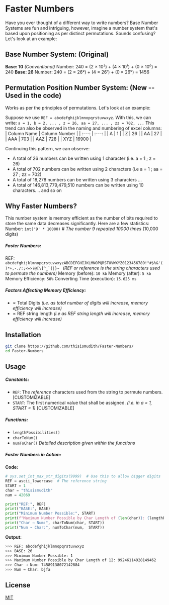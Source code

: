 # Faster Numbers

Have you ever thought of a different way to write numbers? Base Number Systems are fun and intriguing, however, imagine a number system that's based upon positioning as per distinct permutations. Sounds confusing? Let's look at an example:

## **Base Number System:** (Original)
**Base: 10** *(Conventional)*
Number: 240 = (2 × 10²) + (4 × 10¹) + (0 × 10⁰) = 240
**Base: 26**
Number: 240 = (2 × 26²) + (4 × 26¹) + (0 × 26⁰) = 1456

## **Permutation Position Number System:** (New -- Used in the code)
Works as per the principles of permutations. Let's look at an example:

Suppose we use `REF = abcdefghijklmnopqrstuvwxyz`.  With this, we can write:
`a = 1, b = 2, ... , z = 26, aa = 27, ... , zz = 702, ...`
This trend can also be observed in the naming and numbering of excel columns:
| Column Name | Column Number |
| :---:   | :---: |
| A | 1  |
| Z | 26  |
| AA | 27  |
| AAA | 703  |
| AAZ | 728  |
| XYZ | 16900  |

Continuing this pattern, we can observe:
- A total of 26 numbers can be written using 1 character (i.e. a = 1 ; z = 26)
- A total of 702 numbers can be written using 2 characters (i.e a = 1 ; aa = 27 ; zz = 702)
- A total of 18,278 numbers can be written using 3 characters
...
- A total of 146,813,779,479,510 numbers can be written using 10 characters.
.. and so on

## **Why Faster Numbers?**

This number system is memory efficient as the number of bits required to store the same data decreases significantly. Here are a few statistics:
Number: `int('9' * 10000)` *# The number 9 repeated 10000 times* (10,000 digits)

##### **Faster Numbers:**
REF: ```abcdefghijklmnopqrstuvwxyzABCDEFGHIJKLMNOPQRSTUVWXYZ0123456789!"#$%&'()*+,-./:;<=>?@[\]^_`{|}~ ``` *(REF or reference is the string characters used to permute the numbers)*
Memory (before): `10 kb`
Memory (after): `5 kb`
Memory Efficiency: `50%`
Converting Time (execution): `15.625 ms`

##### **Factors Affecting Memory Efficiency:**
-  ∝ Total Digits *(i.e. as total number of digits will increase, memory efficiency will increase)*
-  ∝ REF string length *(i.e as REF string length will increase, memory efficiency will increase)*

## Installation

```sh
git clone https://github.com/thisismudith/Faster-Numbers/
cd Faster-Numbers
```

## Usage

##### Constants:
- `REF`: The *reference* characters used from the string to permute numbers. [CUSTOMIZABLE]
- `START`: The first numerical value that shall be assigned. *(i.e. in a = 1, START = 1)* [CUSTOMIZABLE]

##### Functions:
- `lengthPossibilities()`
- `charToNum()`
- `numToChar()`
*Detailed description given within the functions*

##### Faster Numbers in Action:
**Code:**
```py
# sys.set_int_max_str_digits(9999)  # Use this to allow bigger digits
REF = ascii_lowercase  # The reference string
START = 1
char = "thisismudith"
num = 42069

print("REF:", REF)
print("BASE:", BASE)
print("Minimum Number Possible:", START)
print(f"Maximum Number Possible by Char Length of {len(char)}: {lengthPossiblity(len(char), START)}")
print("Char → Num:", charToNum(char, START))
print("Num → Char:", numToChar(num,  START))
```
**Output:**
```sh
>>> REF: abcdefghijklmnopqrstuvwxyz
>>> BASE: 26
>>> Minimum Number Possible: 1
>>> Maximum Number Possible by Char Length of 12: 99246114928149462
>>> Char → Num: 74589138072142884
>>> Num → Char: bjfa
```

## License

[MIT](https://github.com/thisismudith/Faster-Numbers/blob/main/LICENSE)
